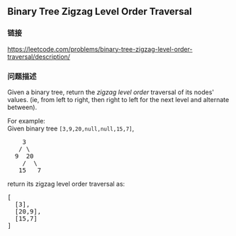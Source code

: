 ## Binary Tree Zigzag Level Order Traversal  
### 链接  
https://leetcode.com/problems/binary-tree-zigzag-level-order-traversal/description/  
### 问题描述
Given a binary tree, return the *zigzag level order* traversal of its nodes' values. (ie, from left to right, then right to left for the next level and alternate between).


For example:<br />
Given binary tree `[3,9,20,null,null,15,7]`,<br />
<pre>
    3
   / \
  9  20
    /  \
   15   7
</pre>



return its zigzag level order traversal as:<br />
<pre>
[
  [3],
  [20,9],
  [15,7]
]
</pre>

